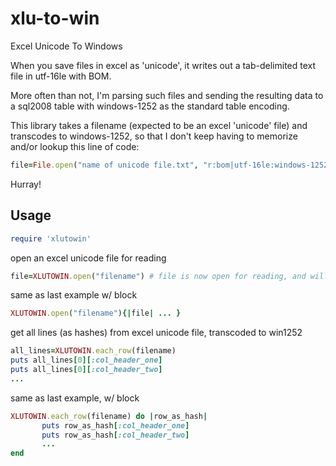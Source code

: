 xlu-to-win
=============

Excel Unicode To Windows

When you save files in excel as 'unicode', it writes out a tab-delimited text file in utf-16le with BOM.

More often than not, I'm parsing such files and sending the resulting data to a sql2008 table with
windows-1252 as the standard table encoding.  

This library takes a filename (expected to be an excel 'unicode' file) and transcodes to windows-1252,
so that I don't keep having to memorize and/or lookup this line of code:

```ruby
file=File.open("name of unicode file.txt", "r:bom|utf-16le:windows-1252")
```

Hurray!

Usage
-----------

```ruby
require 'xlutowin'
```

open an excel unicode file for reading

```ruby
file=XLUTOWIN.open("filename") # file is now open for reading, and will transcode to windows-1252
```

same as last example w/ block

```ruby
XLUTOWIN.open("filename"){|file| ... }
```

get all lines (as hashes) from excel unicode file, transcoded to win1252

```ruby
all_lines=XLUTOWIN.each_row(filename)
puts all_lines[0][:col_header_one]
puts all_lines[0][:col_header_two]
...
```

same as last example, w/ block

```ruby
XLUTOWIN.each_row(filename) do |row_as_hash|
       puts row_as_hash[:col_header_one]
       puts row_as_hash[:col_header_two]
       ...
end
```
